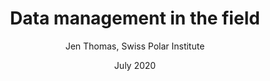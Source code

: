 ---
title: Data management in the field
author: Jen Thomas, Swiss Polar Institute
date: July 2020
---